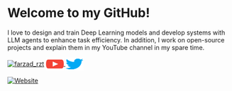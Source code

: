 <h1 align="left">Welcome to my GitHub!</h1>

I love to design and train Deep Learning models and develop systems with LLM agents to enhance task efficiency. In addition, I work on open-source projects and explain them in my YouTube channel in my spare time.

<p align="left">
<a href="https://www.linkedin.com/in/farzad-roozitalab/" target="blank">
<img align="center" src="https://raw.githubusercontent.com/rahuldkjain/github-profile-readme-generator/master/src/images/icons/Social/linked-in-alt.svg" alt="farzad_rzt" height="25" width="35" /></a>
<a href="https://www.youtube.com/@airoundtable" target="blank"><img align="center" src="https://raw.githubusercontent.com/teamedwardforever/Readme-Generator/71f25dd8b98329b168142a6b782a107b75eab178/svg/Social/youtube.svg" alt="farzad" height="30" width="40" />
<a href="https://twitter.com/intent/follow?screen_name=Farzad_Rzt" target="blank"><img align="center" src="https://raw.githubusercontent.com/teamedwardforever/Readme-Generator/71f25dd8b98329b168142a6b782a107b75eab178/svg/Social/twitter.svg" alt="farzad" height="30" width="40" /></a>

[![Website](https://img.shields.io/website?down_color=blue&down_message=blue&up_color=yellow&up_message=my%20resume&url=https%3A%2F%2Falibigdeli.github.io%2F)](https://farzad-r.github.io/)
</p>

<!-- ![GitHub stats](https://github-readme-stats.vercel.app/api?username=Farzad-R&show_icons=true&theme=radical&include_all_commits=true&count_private=true) -->
 
<!--
Here are some ideas to get you started:

- 🔭 I’m currently working on ...
- 🌱 I’m currently learning ...
- 👯 I’m looking to collaborate on ...
- 🤔 I’m looking for help with ...
- 💬 Ask me about ...
- 📫 How to reach me: ...
- 😄 Pronouns: ...
- ⚡ Fun fact: ...

https://github.com/alexandresanlim/Badges4-README.md-Profile#-social-
-->
